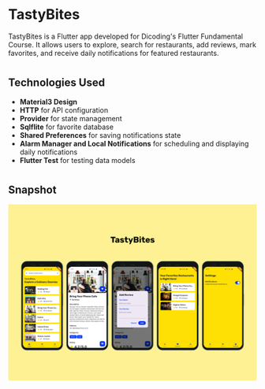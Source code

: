 # TastyBites

TastyBites is a Flutter app developed for Dicoding's Flutter Fundamental Course. It allows users to explore, search for restaurants, add reviews, mark favorites, and receive daily notifications for featured restaurants.
#
## Technologies Used

- **Material3 Design**
- **HTTP** for API configuration
- **Provider** for state management
- **Sqlflite** for favorite database
- **Shared Preferences** for saving notifications state
- **Alarm Manager and Local Notifications** for scheduling and displaying daily notifications
- **Flutter Test** for testing data models
#
## Snapshot

![TastyBites](screenshots/tastybites_screenshot.png)